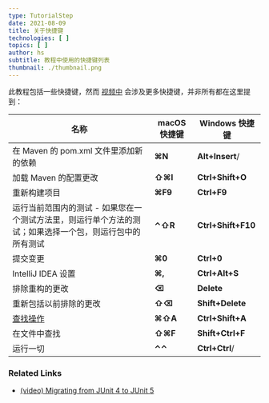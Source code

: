 ```yaml
---
type: TutorialStep
date: 2021-08-09
title: 关于快捷键
technologies: [ ]
topics: [ ]
author: hs
subtitle: 教程中使用的快捷键列表
thumbnail: ./thumbnail.png
---
```


此教程包括一些快捷键，然而 [视频中](https://youtu.be/F8UTTTDtbH0) 会涉及更多快捷键，并非所有都在这里提到：

| 名称                                                                                 | macOS 快捷键 | Windows 快捷键        |
| ---------------------------------------------------------------------------------- | --------- | ------------------ |
| 在 Maven 的 pom.xml 文件里添加新的依赖                                                        | **⌘N**    | **Alt+Insert**/    |
| 加载 Maven 的配置更改                                                                     | **⇧⌘I**   | **Ctrl+Shift+O**   |
| 重新构建项目                                                                             | **⌘F9**   | **Ctrl+F9**        |
| 运行当前范围内的测试 - 如果您在一个测试方法里，则运行单个方法的测试；如果选择一个包，则运行包中的所有测试                             | **⌃⇧R**   | **Ctrl+Shift+F10** |
| 提交变更                                                                               | **⌘0**    | **Ctrl+0**         |
| IntelliJ IDEA 设置                                                                   | **⌘,**    | **Ctrl+Alt+S**     |
| 排除重构的更改                                                                            | **⌫**     | **Delete**         |
| 重新包括以前排除的更改                                                                        | **⇧⌫**    | **Shift+Delete**   |
| [查找操作](https://www.jetbrains.com/help/idea/working-with-source-code.html#99e55be9) | **⌘⇧A**   | **Ctrl+Shift+A**   |
| 在文件中查找                                                                             | **⇧⌘F**   | **Shift+Ctrl+F**   |
| 运行一切                                                                               | **⌃⌃**    | **Ctrl+Ctrl**/     |

### Related Links
- [(video) Migrating from JUnit 4 to JUnit 5](https://www.youtube.com/watch?v=F8UTTTDtbH0)